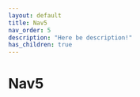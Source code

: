 ```yaml
---
layout: default
title: Nav5
nav_order: 5
description: "Here be description!"
has_children: true
---
```


# Nav5